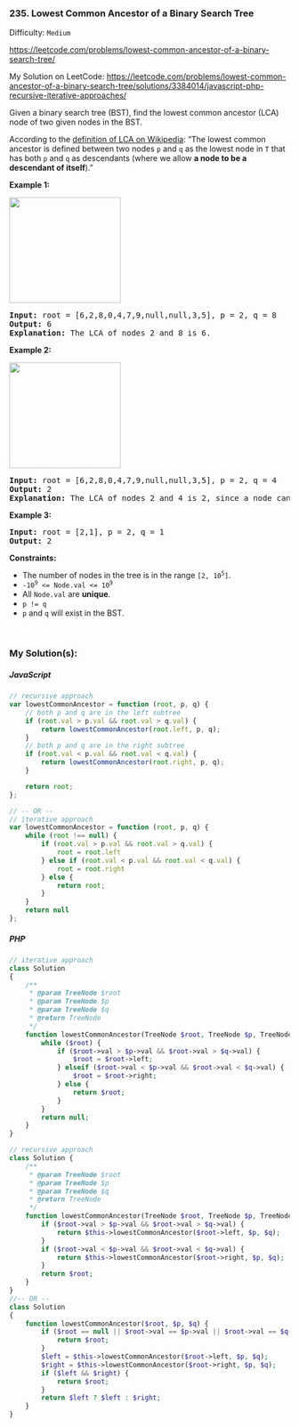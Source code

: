 ### 235. Lowest Common Ancestor of a Binary Search Tree

Difficulty: `Medium`

https://leetcode.com/problems/lowest-common-ancestor-of-a-binary-search-tree/

My Solution on
LeetCode: https://leetcode.com/problems/lowest-common-ancestor-of-a-binary-search-tree/solutions/3384014/javascript-php-recursive-iterative-approaches/

<p>Given a binary search tree (BST), find the lowest common ancestor (LCA) node of two given nodes in the BST.</p>

<p>According to the <a href="https://en.wikipedia.org/wiki/Lowest_common_ancestor" target="_blank">definition of LCA on Wikipedia</a>: “The lowest common ancestor is defined between two nodes <code>p</code> and <code>q</code> as the lowest node in <code>T</code> that has both <code>p</code> and <code>q</code> as descendants (where we allow <strong>a node to be a descendant of itself</strong>).”</p>

<p><strong class="example">Example 1:</strong></p>
<img alt="" src="https://assets.leetcode.com/uploads/2018/12/14/binarysearchtree_improved.png" style="width: 200px; height: 190px;">
<pre><strong>Input:</strong> root = [6,2,8,0,4,7,9,null,null,3,5], p = 2, q = 8
<strong>Output:</strong> 6
<strong>Explanation:</strong> The LCA of nodes 2 and 8 is 6.
</pre>

<p><strong class="example">Example 2:</strong></p>
<img alt="" src="https://assets.leetcode.com/uploads/2018/12/14/binarysearchtree_improved.png" style="width: 200px; height: 190px;">
<pre><strong>Input:</strong> root = [6,2,8,0,4,7,9,null,null,3,5], p = 2, q = 4
<strong>Output:</strong> 2
<strong>Explanation:</strong> The LCA of nodes 2 and 4 is 2, since a node can be a descendant of itself according to the LCA definition.
</pre>
<p><strong class="example">Example 3:</strong></p>
<pre><strong>Input:</strong> root = [2,1], p = 2, q = 1
<strong>Output:</strong> 2
</pre>
<p><strong>Constraints:</strong></p>
<ul>
	<li>The number of nodes in the tree is in the range <code>[2, 10<sup>5</sup>]</code>.</li>
	<li><code>-10<sup>9</sup> &lt;= Node.val &lt;= 10<sup>9</sup></code></li>
	<li>All <code>Node.val</code> are <strong>unique</strong>.</li>
	<li><code>p != q</code></li>
	<li><code>p</code> and <code>q</code> will exist in the BST.</li>
</ul>
<p>&nbsp;</p>

### My Solution(s):

##### JavaScript

```js
// recursive approach
var lowestCommonAncestor = function (root, p, q) {
    // both p and q are in the left subtree
    if (root.val > p.val && root.val > q.val) {
        return lowestCommonAncestor(root.left, p, q);
    }
    // both p and q are in the right subtree
    if (root.val < p.val && root.val < q.val) {
        return lowestCommonAncestor(root.right, p, q);
    }

    return root;
};

// -- OR --
// iterative approach
var lowestCommonAncestor = function (root, p, q) {
    while (root !== null) {
        if (root.val > p.val && root.val > q.val) {
            root = root.left
        } else if (root.val < p.val && root.val < q.val) {
            root = root.right
        } else {
            return root;
        }
    }
    return null
};
```

##### PHP

```php
// iterative approach
class Solution
{
    /**
     * @param TreeNode $root
     * @param TreeNode $p
     * @param TreeNode $q
     * @return TreeNode
     */
    function lowestCommonAncestor(TreeNode $root, TreeNode $p, TreeNode $q): ?TreeNode {
        while ($root) {
            if ($root->val > $p->val && $root->val > $q->val) {
                $root = $root->left;
            } elseif ($root->val < $p->val && $root->val < $q->val) {
                $root = $root->right;
            } else {
                return $root;
            }
        }
        return null;
    }
}

// recursive approach
class Solution {
    /**
     * @param TreeNode $root
     * @param TreeNode $p
     * @param TreeNode $q
     * @return TreeNode
     */
    function lowestCommonAncestor(TreeNode $root, TreeNode $p, TreeNode $q): ?TreeNode {
        if ($root->val > $p->val && $root->val > $q->val) {
            return $this->lowestCommonAncestor($root->left, $p, $q);
        }
        if ($root->val < $p->val && $root->val < $q->val) {
            return $this->lowestCommonAncestor($root->right, $p, $q);
        }
        return $root;
    }
}
//-- OR --
class Solution
{
    function lowestCommonAncestor($root, $p, $q) {
        if ($root == null || $root->val == $p->val || $root->val == $q->val) {
            return $root;
        }
        $left = $this->lowestCommonAncestor($root->left, $p, $q);
        $right = $this->lowestCommonAncestor($root->right, $p, $q);
        if ($left && $right) {
            return $root;
        }
        return $left ? $left : $right;
    }
}
```

